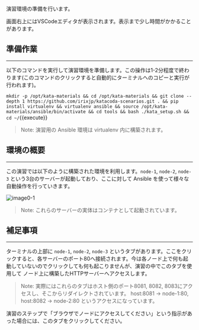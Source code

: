 演習環境の準備を行います。

画面右上にはVSCodeエディタが表示されます。表示まで少し時間がかかることがあります。

## 準備作業
---
以下のコマンドを実行して演習環境を準備します。この操作は1-2分程度で終わります(このコマンドのクリックすると自動的にターミナルへのコピーと実行が行われます)。

`mkdir -p /opt/kata-materials && cd /opt/kata-materials && git clone --depth 1 https://github.com/irixjp/katacoda-scenarios.git . && pip install virtualenv && virtualenv ansible && source /opt/kata-materials/ansible/bin/activate && cd tools && bash ./kata_setup.sh && cd ~/`{{execute}}

> Note: 演習用の Ansible 環境は virtualenv 内に構築されます。

## 環境の概要
---
この演習では以下のように構築された環境を利用します。`node-1`, `node-2`, `node-3` という3台のサーバーが起動しており、ここに対して Ansible を使って様々な自動操作を行っていきます。

![image0-1](https://raw.githubusercontent.com/irixjp/katacoda-scenarios/master/materials/images/kata_env.png "kata_env.png")

> Note: これらのサーバーの実体はコンテナとして起動されています。

## 補足事項
---
ターミナルの上部に `node-1`, `node-2`, `node-3` というタブがあります。ここをクリックすると、各サーバーのポート80へ接続されます。今は各ノード上で何も起動していないのでクリックしても何も起こりませんが、演習の中でこのタブを使用して ノード上に構築したHTTPサーバーへアクセスします。

> Note: 実際にはこれらのタブはホスト側のポート8081, 8082, 8083にアクセスし、そこからリダイレクトされています。 host:8081 -> node-1:80, host:8082 -> node-2:80 というアクセスになっています。

演習のステップで「ブラウザでノードにアクセスしてください」という指示があった場合には、このタブをクリックしてください。
